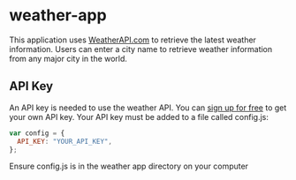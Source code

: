 # weather-app

This application uses [WeatherAPI.com](https://www.weatherapi.com/) to retrieve the latest weather information. Users can enter a city name to retrieve weather information from any major city in the world.

## API Key

An API key is needed to use the weather API. You can [sign up for free](https://www.weatherapi.com/signup.aspx) to get your own API key. Your API key must be added to a file called config.js:

```js
var config = {
  API_KEY: "YOUR_API_KEY",
};
```

Ensure config.js is in the weather app directory on your computer
